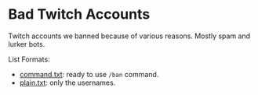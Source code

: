 # Bad Twitch Accounts

Twitch accounts we banned because of various reasons. Mostly spam and lurker bots.

List Formats:

- [command.txt](list/command.txt): ready to use `/ban` command.
- [plain.txt](list/plain.txt): only the usernames.
